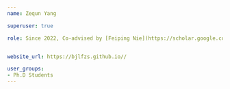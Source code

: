 ```yaml
---
name: Zequn Yang

superuser: true

role: Since 2022, Co-advised by [Feiping Nie](https://scholar.google.com/citations?user=2oB4nAIAAAAJ&hl=en)


website_url: https://bjlfzs.github.io//

user_groups:
- Ph.D Students
---
```

